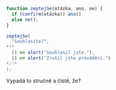 
```js run
function zeptejSe(otázka, ano, ne) {
  if (confirm(otázka)) ano()
  else ne();
}

zeptejSe(
  "Souhlasíte?",
*!*
  () => alert("Souhlasil jste."),
  () => alert("Zrušil jste provádění.")
*/!*
);
```

Vypadá to stručně a čistě, že?
